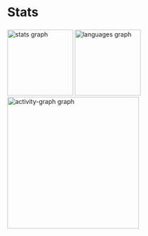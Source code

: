 <h1 align="left">Stats</h1>

###

<div align="left">
  <img src="https://github-readme-stats.vercel.app/api?username=Erimeneses&hide_title=false&hide_rank=false&show_icons=true&include_all_commits=true&count_private=true&disable_animations=false&theme=panda&locale=en&hide_border=false&order=1" height="150" alt="stats graph"  />
  <img src="https://github-readme-stats.vercel.app/api/top-langs?username=Erimeneses&locale=en&hide_title=false&layout=compact&card_width=320&langs_count=5&theme=panda&hide_border=false&order=2" height="150" alt="languages graph"  />
  <img src="https://github-readme-activity-graph.vercel.app/graph?username=Erimeneses&radius=16&theme=nord&area=true&order=5" height="300" alt="activity-graph graph"  />
</div>

###
